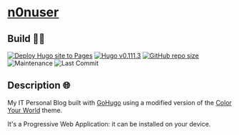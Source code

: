 # [n0nuser](https://www.pablogonzalez.me)

## Build 👨‍💻

[![Deploy Hugo site to Pages](https://github.com/n0nuser/n0nuser.github.io/actions/workflows/hugo.yml/badge.svg)](https://github.com/n0nuser/n0nuser.github.io/actions/workflows/hugo.yml)
[![Hugo v0.111.3](https://img.shields.io/badge/hugo-0.111.3-ff4088?logo=hugo&logoColor=white)](https://github.com/gohugoio/hugo)
[![GitHub repo size](https://img.shields.io/github/repo-size/n0nuser/n0nuser.github.io?color=009cdf&label=repo%20size&logo=git&logoColor=white)](https://github.com/n0nuser/n0nuser.github.io)
![Maintenance](https://img.shields.io/maintenance/yes/2023?color=009cdf&logoColor=white)
![Last Commit](https://img.shields.io/github/last-commit/n0nuser/n0nuser.github.io?color=009cdf&logoColor=white)

## Description 🌐

My IT Personal Blog built with [GoHugo](https://gohugo.io/) using a modified version of the [Color Your World](https://themes.gohugo.io/hugo-theme-color-your-world/) theme.

It's a Progressive Web Application: it can be installed on your device.
